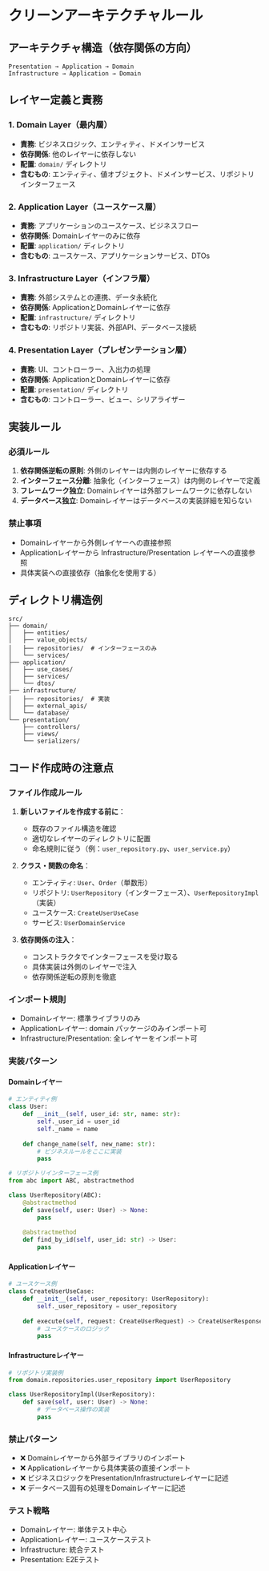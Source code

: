 # クリーンアーキテクチャルール

## アーキテクチャ構造（依存関係の方向）
```
Presentation → Application → Domain
Infrastructure → Application → Domain
```

## レイヤー定義と責務

### 1. Domain Layer（最内層）
- **責務**: ビジネスロジック、エンティティ、ドメインサービス
- **依存関係**: 他のレイヤーに依存しない
- **配置**: `domain/` ディレクトリ
- **含むもの**: エンティティ、値オブジェクト、ドメインサービス、リポジトリインターフェース

### 2. Application Layer（ユースケース層）
- **責務**: アプリケーションのユースケース、ビジネスフロー
- **依存関係**: Domainレイヤーのみに依存
- **配置**: `application/` ディレクトリ
- **含むもの**: ユースケース、アプリケーションサービス、DTOs

### 3. Infrastructure Layer（インフラ層）
- **責務**: 外部システムとの連携、データ永続化
- **依存関係**: ApplicationとDomainレイヤーに依存
- **配置**: `infrastructure/` ディレクトリ
- **含むもの**: リポジトリ実装、外部API、データベース接続

### 4. Presentation Layer（プレゼンテーション層）
- **責務**: UI、コントローラー、入出力の処理
- **依存関係**: ApplicationとDomainレイヤーに依存
- **配置**: `presentation/` ディレクトリ
- **含むもの**: コントローラー、ビュー、シリアライザー

## 実装ルール

### 必須ルール
1. **依存関係逆転の原則**: 外側のレイヤーは内側のレイヤーに依存する
2. **インターフェース分離**: 抽象化（インターフェース）は内側のレイヤーで定義
3. **フレームワーク独立**: Domainレイヤーは外部フレームワークに依存しない
4. **データベース独立**: Domainレイヤーはデータベースの実装詳細を知らない

### 禁止事項
- Domainレイヤーから外側レイヤーへの直接参照
- Applicationレイヤーから Infrastructure/Presentation レイヤーへの直接参照
- 具体実装への直接依存（抽象化を使用する）

## ディレクトリ構造例
```
src/
├── domain/
│   ├── entities/
│   ├── value_objects/
│   ├── repositories/  # インターフェースのみ
│   └── services/
├── application/
│   ├── use_cases/
│   ├── services/
│   └── dtos/
├── infrastructure/
│   ├── repositories/  # 実装
│   ├── external_apis/
│   └── database/
└── presentation/
    ├── controllers/
    ├── views/
    └── serializers/
```

## コード作成時の注意点

### ファイル作成ルール
1. **新しいファイルを作成する前に**：
   - 既存のファイル構造を確認
   - 適切なレイヤーのディレクトリに配置
   - 命名規則に従う（例：`user_repository.py`、`user_service.py`）

2. **クラス・関数の命名**：
   - エンティティ: `User`、`Order`（単数形）
   - リポジトリ: `UserRepository`（インターフェース）、`UserRepositoryImpl`（実装）
   - ユースケース: `CreateUserUseCase`
   - サービス: `UserDomainService`

3. **依存関係の注入**：
   - コンストラクタでインターフェースを受け取る
   - 具体実装は外側のレイヤーで注入
   - 依存関係逆転の原則を徹底

### インポート規則
- Domainレイヤー: 標準ライブラリのみ
- Applicationレイヤー: domain パッケージのみインポート可
- Infrastructure/Presentation: 全レイヤーをインポート可

### 実装パターン

#### Domainレイヤー
```python
# エンティティ例
class User:
    def __init__(self, user_id: str, name: str):
        self._user_id = user_id
        self._name = name
    
    def change_name(self, new_name: str):
        # ビジネスルールをここに実装
        pass

# リポジトリインターフェース例
from abc import ABC, abstractmethod

class UserRepository(ABC):
    @abstractmethod
    def save(self, user: User) -> None:
        pass
    
    @abstractmethod
    def find_by_id(self, user_id: str) -> User:
        pass
```

#### Applicationレイヤー
```python
# ユースケース例
class CreateUserUseCase:
    def __init__(self, user_repository: UserRepository):
        self._user_repository = user_repository
    
    def execute(self, request: CreateUserRequest) -> CreateUserResponse:
        # ユースケースのロジック
        pass
```

#### Infrastructureレイヤー
```python
# リポジトリ実装例
from domain.repositories.user_repository import UserRepository

class UserRepositoryImpl(UserRepository):
    def save(self, user: User) -> None:
        # データベース操作の実装
        pass
```

### 禁止パターン
- ❌ Domainレイヤーから外部ライブラリのインポート
- ❌ Applicationレイヤーから具体実装の直接インポート
- ❌ ビジネスロジックをPresentation/Infrastructureレイヤーに記述
- ❌ データベース固有の処理をDomainレイヤーに記述

### テスト戦略
- Domainレイヤー: 単体テスト中心
- Applicationレイヤー: ユースケーステスト
- Infrastructure: 統合テスト
- Presentation: E2Eテスト